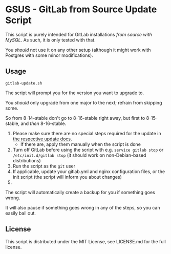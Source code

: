 # GSUS - GitLab from Source Update Script

This script is purely intended for GitLab installations *from source with MySQL*. As such, it is only tested with that.

You _should_ not use it on any other setup (although it might work with Postgres with some minor modifications).

## Usage

`gitlab-update.sh`

The script will prompt you for the version you want to upgrade to.

You _should_ only upgrade from one major to the next; refrain from skipping some.

So from 8-14-stable don't go to 8-16-stable right away, but first to 8-15-stable, and _then_ 8-16-stable.

1. Please make sure there are no special steps required for the update in [the respective update docs](https://gitlab.com/gitlab-org/gitlab-ce/tree/master/doc/update).
   * If there are, apply them manually when the script is done
2. Turn off GitLab before using the script with e.g. `service gitlab stop` or `/etc/init.d/gitlab stop` (it should work on non-Debian-based distributions)
3. Run the script as the `git` user
4. If applicable, update your gitlab.yml and nginx configuration files, or the init script (the script will inform you about changes)
5. 

The script will automatically create a backup for you if something goes wrong.

It will also pause if something goes wrong in any of the steps, so you can easily bail out.

## License

This script is distributed under the MIT License, see LICENSE.md for the full license.

